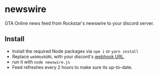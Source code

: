 # newswire
GTA Online news feed from Rockstar's newswire to your discord server.

## Install
- Install the required Node packages via `npm i` or `yarn install`
- Replace `webHookURL` with your discord's [webhook URL](https://support.discordapp.com/hc/en-us/articles/228383668-Intro-to-Webhooks).
- run it with `node newswire.js`
- Feed refreshes every 2 hours to make sure its up-to-date.

